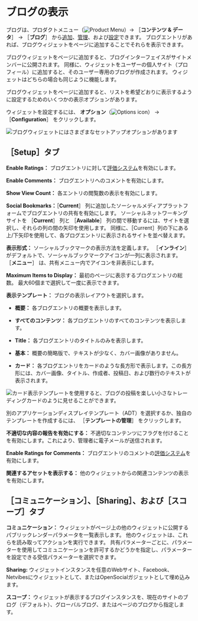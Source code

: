# ブログの表示

ブログは、プロダクトメニュー（![Product Menu](../../images/icon-product-menu.png)）&rarr; ［**コンテンツ & データ**］ &rarr; ［**ブログ**］ から[追加](./adding-blog-entries.md)、[管理](./managing-blog-entries.md)、および[設定](./configuring-the-blogs-app.md)できます。 ブログエントリがあれば、ブログウィジェットをページに追加することでそれらを表示できます。

ブログウィジェットをページに追加すると、ブログインターフェイスがサイトメンバーに公開されます。 同様に、ウィジェットをユーザーの個人サイト（プロフィール）に追加すると、そのユーザー専用のブログが作成されます。 ウィジェットはどちらの場合も同じように機能します。

ブログウィジェットをページに追加すると、リストを希望どおりに表示するように設定するためのいくつかの表示オプションがあります。

ウィジェットを設定するには、 **オプション**（![Options icon](../../images/icon-app-options.png)） &rarr; ［**Configuration**］ をクリックします。

![ブログウィジェットにはさまざまなセットアップオプションがあります](displaying-blogs/images/02.png)

<a name="setup-tab" />

## ［Setup］タブ

**Enable Ratings：** ブログエントリに対して[評価システム](../../collaboration-and-social/social-tools/user-guide/using-the-ratings-system.md)を有効にします。

**Enable Comments：** ブログエントリへのコメントを有効にします。

**Show View Count：** 各エントリの閲覧数の表示を有効にします。

**Social Bookmarks：**［**Current**］ 列に追加したソーシャルメディアプラットフォームでブログエントリの共有を有効にします。 ソーシャルネットワーキングサイトを ［**Current**］ 列と ［**Available**］ 列の間で移動するには、サイトを選択し、それらの列の間の矢印を使用します。 同様に、［Current］列の下にある上/下矢印を使用して、各ブログエントリに表示されるサイトを並べ替えます。

**表示形式：** ソーシャルブックマークの表示方法を定義します。 ［**インライン**］ がデフォルトで、ソーシャルブックマークアイコンが一列に表示されます。 ［**メニュー**］ は、共有メニュー内でアイコンを非表示にします。

**Maximum Items to Display：** 最初のページに表示するブログエントリの総数。 最大60個まで選択して一度に表示できます。

**表示テンプレート：** ブログの表示レイアウトを選択します。

* **概要：** 各ブログエントリの概要を表示します。

* **すべてのコンテンツ：** 各ブログエントリのすべてのコンテンツを表示します。

* **Title：** 各ブログエントリのタイトルのみを表示します。

* **基本：** 概要の簡略版で、テキストが少なく、カバー画像がありません。

* **カード：** 各ブログエントリをカードのような長方形で表示します。この長方形には、カバー画像、タイトル、作成者、投稿日、および数行のテキストが表示されます。

![カード表示テンプレートを使用すると、ブログの投稿を楽しい小さなトレーディングカードのように見せることができます。](displaying-blogs/images/03.png)

別のアプリケーションディスプレイテンプレート（ADT）を選択するか、独自のテンプレートを作成するには、 ［**テンプレートの管理**］ をクリックします。

**不適切な内容の報告を有効にする：** 不適切なコンテンツにフラグを付けることを有効にします。これにより、管理者に電子メールが送信されます。

**Enable Ratings for Comments：** ブログエントリのコメントの[評価システム](../../collaboration-and-social/social-tools/user-guide/using-the-ratings-system.md)を有効にします。

**関連するアセットを表示する：** 他のウィジェットからの関連コンテンツの表示を有効にします。

<a name="communication-sharing-and-scope-tabs" />

## ［コミュニケーション］、［Sharing］、および［スコープ］タブ

**コミュニケーション：** ウィジェットがページ上の他のウィジェットに公開するパブリックレンダーパラメータを一覧表示します。 他のウィジェットは、これらを読み取ってアクションを実行できます。 共有パラメーターごとに、パラメーターを使用してコミュニケーションを許可するかどうかを指定し、パラメーターを設定できる受信パラメーターを選択できます。

**Sharing:** ウィジェットインスタンスを任意のWebサイト、Facebook、Netvibesにウィジェットとして、またはOpenSocialガジェットとして埋め込みます。

**スコープ：** ウィジェットが表示するブログインスタンスを、現在のサイトのブログ（デフォルト）、グローバルブログ、またはページのブログから指定します。 

